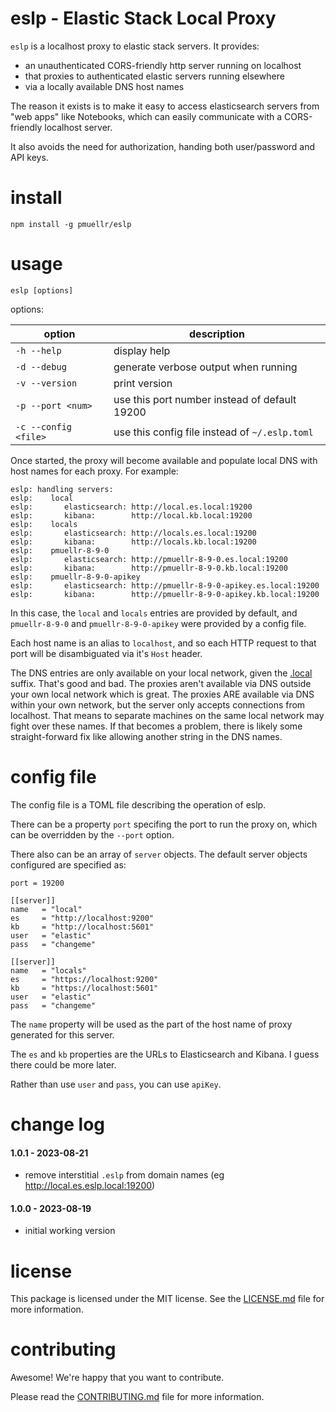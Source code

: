 eslp - Elastic Stack Local Proxy
================================================================================

`eslp` is a localhost proxy to elastic stack servers.  It provides:

- an unauthenticated CORS-friendly http server running on localhost
- that proxies to authenticated elastic servers running elsewhere
- via a locally available DNS host names

The reason it exists is to make it easy to access elasticsearch servers from
"web apps" like Notebooks, which can easily communicate with a CORS-friendly
localhost server.

It also avoids the need for authorization, handing both user/password and
API keys.

install
================================================================================

    npm install -g pmuellr/eslp
    
usage
================================================================================

    eslp [options] 
    
options:

| option               | description
| -------------------- | -----------
| `-h --help`          | display help
| `-d --debug`         | generate verbose output when running
| `-v --version`       | print version
| `-p --port <num>`    | use this port number instead of default 19200
| `-c --config <file>` | use this config file instead of `~/.eslp.toml`

Once started, the proxy will become available and populate local DNS
with host names for each proxy.  For example:

    eslp: handling servers:
    eslp:    local
    eslp:       elasticsearch: http://local.es.local:19200
    eslp:       kibana:        http://local.kb.local:19200
    eslp:    locals
    eslp:       elasticsearch: http://locals.es.local:19200
    eslp:       kibana:        http://locals.kb.local:19200
    eslp:    pmuellr-8-9-0
    eslp:       elasticsearch: http://pmuellr-8-9-0.es.local:19200
    eslp:       kibana:        http://pmuellr-8-9-0.kb.local:19200
    eslp:    pmuellr-8-9-0-apikey
    eslp:       elasticsearch: http://pmuellr-8-9-0-apikey.es.local:19200
    eslp:       kibana:        http://pmuellr-8-9-0-apikey.kb.local:19200

In this case, the `local` and `locals` entries are provided by default,
and `pmuellr-8-9-0` and `pmuellr-8-9-0-apikey` were provided by a 
config file.

Each host name is an alias to `localhost`, and so each HTTP request to
that port will be disambiguated via it's `Host` header.

The DNS entries are only available on your local network, given the [.local][]
suffix.  That's good and bad.  The proxies aren't available via DNS outside your
own local network which is great.  The proxies ARE available via DNS within your
own network, but the server only accepts connections from localhost.  That means
to separate machines on the same local network may fight over these names.  If
that becomes a problem, there is likely some straight-forward fix like allowing
another string in the DNS names.

[.local]: https://en.wikipedia.org/wiki/.local

config file
================================================================================

The config file is a TOML file describing the operation of eslp.  

There can be a property `port` specifing the port to run the proxy on,
which can be overridden by the `--port` option.

There also can be an array of `server` objects.  The default server objects
configured are specified as:

    port = 19200

    [[server]]
    name   = "local"
    es     = "http://localhost:9200"
    kb     = "http://localhost:5601"
    user   = "elastic"
    pass   = "changeme"

    [[server]]
    name   = "locals"
    es     = "https://localhost:9200"
    kb     = "https://localhost:5601"
    user   = "elastic"
    pass   = "changeme"

The `name` property will be used as the part of the host name of
proxy generated for this server.

The `es` and `kb` properties are the URLs to Elasticsearch and Kibana.
I guess there could be more later.

Rather than use `user` and `pass`, you can use `apiKey`.

change log
================================================================================

#### 1.0.1 - 2023-08-21

- remove interstitial `.eslp` from domain names (eg http://local.es.eslp.local:19200)

#### 1.0.0 - 2023-08-19

- initial working version

license
================================================================================

This package is licensed under the MIT license.  See the [LICENSE.md][] file
for more information.

contributing
================================================================================

Awesome!  We're happy that you want to contribute.

Please read the [CONTRIBUTING.md][] file for more information.


[LICENSE.md]: LICENSE.md
[CONTRIBUTING.md]: CONTRIBUTING.md
[CHANGELOG.md]: CHANGELOG.md